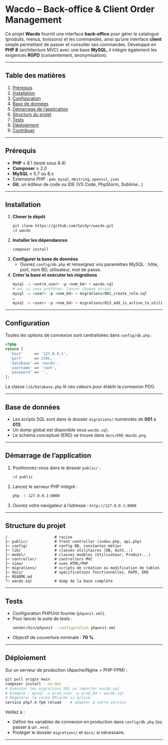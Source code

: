 # Wacdo – Back-office & Client Order Management

Ce projet **Wacdo** fournit une interface **back-office** pour gérer le catalogue (produits, menus, boissons) et les commandes, ainsi qu’une interface **client** simple permettant de passer et consulter ses commandes. Développé en **PHP 8** (architecture MVC) avec une base **MySQL**, il intègre également les exigences **RGPD** (consentement, anonymisation).

---

## Table des matières
1. [Prérequis](#prérequis)
2. [Installation](#installation)
3. [Configuration](#configuration)
4. [Base de données](#base-de-données)
5. [Démarrage de l’application](#démarrage-de-lapplication)
6. [Structure du projet](#structure-du-projet)
7. [Tests](#tests)
8. [Déploiement](#déploiement)
9. [Contribuer](#contribuer)

---

## Prérequis
- **PHP** ≥ 8.1 (testé sous 8.4)  
- **Composer** ≥ 2.0  
- **MySQL** ≥ 5.7 ou 8.x  
- Extensions PHP : `pdo_mysql`, `mbstring`, `openssl`, `json`  
- **Git**, un éditeur de code ou IDE (VS Code, PhpStorm, Sublime…)  

---

## Installation
1. **Cloner le dépôt**
   ```bash
   git clone https://github.com/Saldyr/wacdo.git
   cd wacdo
   ```
2. **Installer les dépendances**
   ```bash
   composer install
   ```
3. **Configurer la base de données**
   - Ouvrez `config/db.php` et renseignez vos paramètres MySQL : hôte, port, nom BD, utilisateur, mot de passe.
4. **Créer la base et exécuter les migrations**
   ```bash
   mysql -u <votre_user> -p <nom_bd> < wacdo.sql
   # ou, si vous préférez, lancer chaque script :
   mysql -u <user> -p <nom_bd> < migrations/001_create_role.sql
   …
   mysql -u <user> -p <nom_bd> < migrations/013_add_is_active_to_utilisateur.sql
   ```

---

## Configuration
Toutes les options de connexion sont centralisées dans `config/db.php` :
```php
<?php
return [
  'host'     => '127.0.0.1',
  'port'     => 3306,
  'database' => 'wacdo',
  'username' => 'root',
  'password' => '',
];
```
La classe `lib/Database.php` lit ces valeurs pour établir la connexion PDO.

---

## Base de données
- Les scripts SQL sont dans le dossier `migrations/` numérotés de **001** à **013**.  
- Un dump global est disponible sous `wacdo.sql`.  
- Le schéma conceptuel (ERD) se trouve dans `docs/ERD_Wacdo.png`.

---

## Démarrage de l’application
1. Positionnez-vous dans le dossier `public/` :
   ```bash
   cd public
   ```
2. Lancez le serveur PHP intégré :
   ```bash
   php -S 127.0.0.1:8000
   ```
3. Ouvrez votre navigateur à l’adresse :  `http://127.0.0.1:8000`

---

## Structure du projet
```
/                     # racine
├─ public/            # front controller (index.php, api.php)
├─ config/            # config DB, constantes métier
├─ lib/               # classes utilitaires (DB, Auth...)
├─ model/             # classes modèles (Utilisateur, Produit...)
├─ controller/        # controllers MVC
├─ view/              # vues HTML/PHP
├─ migrations/        # scripts de création ou modification de tables
├─ docs/              # spécifications fonctionnelles, RGPD, ERD
├─ README.md
└─ wacdo.sql          # dump de la base complète
```

---

## Tests
- Configuration PHPUnit fournie (`phpunit.xml`).  
- Pour lancer la suite de tests :
   ```bash
   vendor/bin/phpunit --configuration phpunit.xml
   ```
- Objectif de couverture minimale : **70 %**.

---

## Déploiement
Sur un serveur de production (Apache/Nginx + PHP-FPM) :
```bash
git pull origin main
composer install --no-dev
# Exécuter les migrations SQL ou importer wacdo.sql
# Exemple : mysql -u prod_user -p prod_bd < wacdo.sql
# Régénérer le cache OPcache si activé
service php7.4-fpm reload    # adapter à votre version
``` 
Veillez à :
- Définir les variables de connexion en production dans `config/db.php` (ou passer à un `.env`).  
- Protéger le dossier `migrations/` et `docs/` si nécessaire.

---


